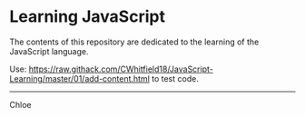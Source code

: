 # Learning JavaScript

The contents of this repository are dedicated to the learning of the JavaScript language.

Use: https://raw.githack.com/CWhitfield18/JavaScript-Learning/master/01/add-content.html to test code.

-----------
Chloe
